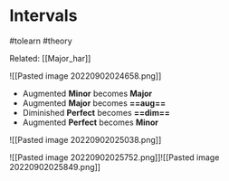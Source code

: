 # Intervals
#tolearn #theory 

Related: [[Major_har]]

![[Pasted image 20220902024658.png]]




- Augmented **Minor** becomes **Major**
- Augmented **Major** becomes **==aug==**
- Diminished **Perfect** becomes **==dim==**
- Augmented **Perfect** becomes **Minor**


![[Pasted image 20220902025038.png]]




![[Pasted image 20220902025752.png]]![[Pasted image 20220902025849.png]]